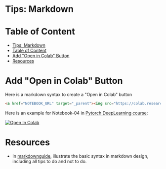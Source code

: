 # Tips: Markdown
# Table of Content
- [Tips: Markdown](#tips-markdown)
- [Table of Content](#table-of-content)
- [Add "Open in Colab" Button](#add-open-in-colab-button)
- [Resources](#resources)

# Add "Open in Colab" Button
Here is a markdown syntax to create a "Open in Colab" button
```md
<a href="NOTEBOOK_URL" target="_parent"><img src="https://colab.research.google.com/assets/colab-badge.svg" alt="Open In Colab"/></a>
```

Here is an example for Notebook-04 in [Pytorch DeepLearning course](https://github.com/mrdbourke/pytorch-deep-learning):

<a href="https://colab.research.google.com/github/mrdbourke/pytorch-deep-learning/blob/main/04_pytorch_custom_datasets.ipynb" target="_parent"><img src="https://colab.research.google.com/assets/colab-badge.svg" alt="Open In Colab"/></a>

# Resources
- In [markdownguide](https://www.markdownguide.org/basic-syntax/#overview), illustrate the basic syntax in markdown design, including all tips to do and not to do.
